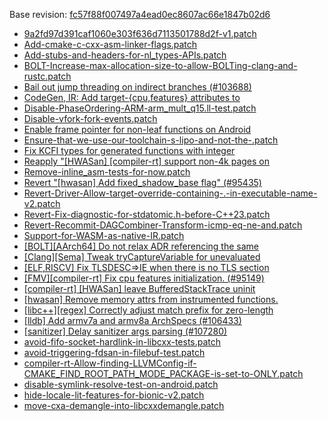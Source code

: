 Base revision: [fc57f88f007497a4ead0ec8607ac66e1847b02d6](https://github.com/llvm/llvm-project/commits/fc57f88f007497a4ead0ec8607ac66e1847b02d6)

- [9a2fd97d391caf1060e303f636d7113501788d2f-v1.patch](https://android.googlesource.com/toolchain/llvm_android/+/f313d3ce868ff1bd93f281e0dfd526ff876ac19b/patches/9a2fd97d391caf1060e303f636d7113501788d2f-v1.patch)
- [Add-cmake-c-cxx-asm-linker-flags.patch](https://android.googlesource.com/toolchain/llvm_android/+/f313d3ce868ff1bd93f281e0dfd526ff876ac19b/patches/Add-cmake-c-cxx-asm-linker-flags.patch)
- [Add-stubs-and-headers-for-nl_types-APIs.patch](https://android.googlesource.com/toolchain/llvm_android/+/f313d3ce868ff1bd93f281e0dfd526ff876ac19b/patches/Add-stubs-and-headers-for-nl_types-APIs.patch)
- [BOLT-Increase-max-allocation-size-to-allow-BOLTing-clang-and-rustc.patch](https://android.googlesource.com/toolchain/llvm_android/+/f313d3ce868ff1bd93f281e0dfd526ff876ac19b/patches/BOLT-Increase-max-allocation-size-to-allow-BOLTing-clang-and-rustc.patch)
- [Bail out jump threading on indirect branches (#103688)](https://android.googlesource.com/toolchain/llvm_android/+/f313d3ce868ff1bd93f281e0dfd526ff876ac19b/patches/cherry/3c9022c965b85951f30af140da591f819acef8a0.patch)
- [CodeGen, IR: Add target-{cpu,features} attributes to](https://android.googlesource.com/toolchain/llvm_android/+/f313d3ce868ff1bd93f281e0dfd526ff876ac19b/patches/cherry/89d8df12015ac3440190d372a8d439614027dc2c.patch)
- [Disable-PhaseOrdering-ARM-arm_mult_q15.ll-test.patch](https://android.googlesource.com/toolchain/llvm_android/+/f313d3ce868ff1bd93f281e0dfd526ff876ac19b/patches/Disable-PhaseOrdering-ARM-arm_mult_q15.ll-test.patch)
- [Disable-vfork-fork-events.patch](https://android.googlesource.com/toolchain/llvm_android/+/f313d3ce868ff1bd93f281e0dfd526ff876ac19b/patches/Disable-vfork-fork-events.patch)
- [Enable frame pointer for non-leaf functions on Android](https://android.googlesource.com/toolchain/llvm_android/+/f313d3ce868ff1bd93f281e0dfd526ff876ac19b/patches/cherry/402eca265f7162e26b8b74d18297fd76c9f100de.patch)
- [Ensure-that-we-use-our-toolchain-s-lipo-and-not-the-.patch](https://android.googlesource.com/toolchain/llvm_android/+/f313d3ce868ff1bd93f281e0dfd526ff876ac19b/patches/Ensure-that-we-use-our-toolchain-s-lipo-and-not-the-.patch)
- [Fix KCFI types for generated functions with integer](https://android.googlesource.com/toolchain/llvm_android/+/f313d3ce868ff1bd93f281e0dfd526ff876ac19b/patches/cherry/e1c36bde0551977d4b2efae032af6dfc4b2b3936.patch)
- [Reapply "[HWASan] [compiler-rt] support non-4k pages on](https://android.googlesource.com/toolchain/llvm_android/+/f313d3ce868ff1bd93f281e0dfd526ff876ac19b/patches/cherry/c6049e67efaaca34ca8ad93b007397b118574b81.patch)
- [Remove-inline_asm-tests-for-now.patch](https://android.googlesource.com/toolchain/llvm_android/+/f313d3ce868ff1bd93f281e0dfd526ff876ac19b/patches/Remove-inline_asm-tests-for-now.patch)
- [Revert "[hwasan] Add fixed_shadow_base flag" (#95435)](https://android.googlesource.com/toolchain/llvm_android/+/f313d3ce868ff1bd93f281e0dfd526ff876ac19b/patches/cherry/12f77e811b49b48df2c37f5036b05b5801a0535f.patch)
- [Revert-Driver-Allow-target-override-containing-.-in-executable-name-v2.patch](https://android.googlesource.com/toolchain/llvm_android/+/f313d3ce868ff1bd93f281e0dfd526ff876ac19b/patches/Revert-Driver-Allow-target-override-containing-.-in-executable-name-v2.patch)
- [Revert-Fix-diagnostic-for-stdatomic.h-before-C++23.patch](https://android.googlesource.com/toolchain/llvm_android/+/f313d3ce868ff1bd93f281e0dfd526ff876ac19b/patches/Revert-Fix-diagnostic-for-stdatomic.h-before-C++23.patch)
- [Revert-Recommit-DAGCombiner-Transform-icmp-eq-ne-and.patch](https://android.googlesource.com/toolchain/llvm_android/+/f313d3ce868ff1bd93f281e0dfd526ff876ac19b/patches/Revert-Recommit-DAGCombiner-Transform-icmp-eq-ne-and.patch)
- [Support-for-WASM-as-native-IR.patch](https://android.googlesource.com/toolchain/llvm_android/+/f313d3ce868ff1bd93f281e0dfd526ff876ac19b/patches/Support-for-WASM-as-native-IR.patch)
- [[BOLT][AArch64] Do not relax ADR referencing the same](https://android.googlesource.com/toolchain/llvm_android/+/f313d3ce868ff1bd93f281e0dfd526ff876ac19b/patches/cherry/d32fe95d8286ffdcdc962534becabffdf1e56816.patch)
- [[Clang][Sema] Tweak tryCaptureVariable for unevaluated](https://android.googlesource.com/toolchain/llvm_android/+/f313d3ce868ff1bd93f281e0dfd526ff876ac19b/patches/cherry/3d361b225fe89ce1d8c93639f27d689082bd8dad.patch)
- [[ELF,RISCV] Fix TLSDESC=>IE when there is no TLS section](https://android.googlesource.com/toolchain/llvm_android/+/f313d3ce868ff1bd93f281e0dfd526ff876ac19b/patches/cherry/cdd29f5bd2f5e55ae116be1a912f0b036d7c98e7.patch)
- [[FMV][compiler-rt] Fix cpu features initialization. (#95149)](https://android.googlesource.com/toolchain/llvm_android/+/f313d3ce868ff1bd93f281e0dfd526ff876ac19b/patches/cherry/933d6be8e8c4a81f6409f4daaf704e7f363c6508.patch)
- [[compiler-rt] [HWASan] leave BufferedStackTrace uninit](https://android.googlesource.com/toolchain/llvm_android/+/f313d3ce868ff1bd93f281e0dfd526ff876ac19b/patches/cherry/ee870e593a82a6478ff1d8b3f1bd8a45aa1bf650.patch)
- [[hwasan] Remove memory attrs from instrumented functions.](https://android.googlesource.com/toolchain/llvm_android/+/f313d3ce868ff1bd93f281e0dfd526ff876ac19b/patches/cherry/79a32609759af317a62184c2c7b1300263a336c8.patch)
- [[libc++][regex] Correctly adjust match prefix for zero-length](https://android.googlesource.com/toolchain/llvm_android/+/f313d3ce868ff1bd93f281e0dfd526ff876ac19b/patches/cherry/e9adcc488f96a9f2b8c4344f5e3c7ca6639b9562.patch)
- [[lldb] Add armv7a and armv8a ArchSpecs (#106433)](https://android.googlesource.com/toolchain/llvm_android/+/f313d3ce868ff1bd93f281e0dfd526ff876ac19b/patches/cherry/0a00d32c5f88fce89006dcde6e235bc77d7b495e.patch)
- [[sanitizer] Delay sanitizer args parsing (#107280)](https://android.googlesource.com/toolchain/llvm_android/+/f313d3ce868ff1bd93f281e0dfd526ff876ac19b/patches/cherry/24684bb4a9791145a36a97477eb1fd525a122d8e.patch)
- [avoid-fifo-socket-hardlink-in-libcxx-tests.patch](https://android.googlesource.com/toolchain/llvm_android/+/f313d3ce868ff1bd93f281e0dfd526ff876ac19b/patches/avoid-fifo-socket-hardlink-in-libcxx-tests.patch)
- [avoid-triggering-fdsan-in-filebuf-test.patch](https://android.googlesource.com/toolchain/llvm_android/+/f313d3ce868ff1bd93f281e0dfd526ff876ac19b/patches/avoid-triggering-fdsan-in-filebuf-test.patch)
- [compiler-rt-Allow-finding-LLVMConfig-if-CMAKE_FIND_ROOT_PATH_MODE_PACKAGE-is-set-to-ONLY.patch](https://android.googlesource.com/toolchain/llvm_android/+/f313d3ce868ff1bd93f281e0dfd526ff876ac19b/patches/compiler-rt-Allow-finding-LLVMConfig-if-CMAKE_FIND_ROOT_PATH_MODE_PACKAGE-is-set-to-ONLY.patch)
- [disable-symlink-resolve-test-on-android.patch](https://android.googlesource.com/toolchain/llvm_android/+/f313d3ce868ff1bd93f281e0dfd526ff876ac19b/patches/disable-symlink-resolve-test-on-android.patch)
- [hide-locale-lit-features-for-bionic-v2.patch](https://android.googlesource.com/toolchain/llvm_android/+/f313d3ce868ff1bd93f281e0dfd526ff876ac19b/patches/hide-locale-lit-features-for-bionic-v2.patch)
- [move-cxa-demangle-into-libcxxdemangle.patch](https://android.googlesource.com/toolchain/llvm_android/+/f313d3ce868ff1bd93f281e0dfd526ff876ac19b/patches/move-cxa-demangle-into-libcxxdemangle.patch)
